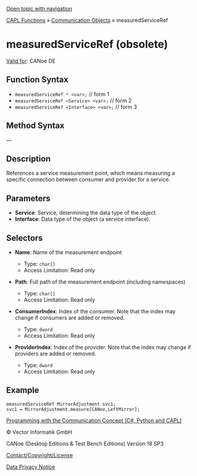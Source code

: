 [Open topic with navigation](../../../../../CANoeDEFamily.htm#Topics/CAPLFunctions/CommunicationObjects/Objects/CAPLfunctionMeasuredServiceRef.md)

[CAPL Functions](../../CAPLfunctions.md) » [Communication Objects](../CAPLfunctionsCOOverview.md) » measuredServiceRef

# measuredServiceRef (obsolete)

[Valid for](../../../Shared/FeatureAvailability.md):  CANoe DE

## Function Syntax

- `measuredServiceRef * <var>;` // form 1
- `measuredServiceRef <Service> <var>;` // form 2
- `measuredServiceRef <Interface> <var>;` // form 3

## Method Syntax

—

## Description

References a service measurement point, which means measuring a specific connection between consumer and provider for a service.

## Parameters

- **Service**: Service, determining the data type of the object.
- **Interface**: Data type of the object (a service interface).

## Selectors

- **Name**: Name of the measurement endpoint
  - Type: `char[]`
  - Access Limitation: Read only

- **Path**: Full path of the measurement endpoint (including namespaces)
  - Type: `char[]`
  - Access Limitation: Read only

- **ConsumerIndex**: Index of the consumer. Note that the index may change if consumers are added or removed.
  - Type: `dword`
  - Access Limitation: Read only

- **ProviderIndex**: Index of the provider. Note that the index may change if providers are added or removed.
  - Type: `dword`
  - Access Limitation: Read only

## Example

```plaintext
measuredServiceRef MirrorAdjustment svc1;
svc1 = MirrorAdjustment.measure[CANoe,LeftMirror];
```

[Programming with the Communication Concept (C#, Python and CAPL)](../../../CANoeCANalyzer/CommunicationConcept/Programming/CCP.md)

© Vector Informatik GmbH

CANoe (Desktop Editions & Test Bench Editions) Version 18 SP3

[Contact/Copyright/License](../../../Shared/ContactCopyrightLicense.md)

[Data Privacy Notice](https://www.vector.com/int/en/company/get-info/privacy-policy/)